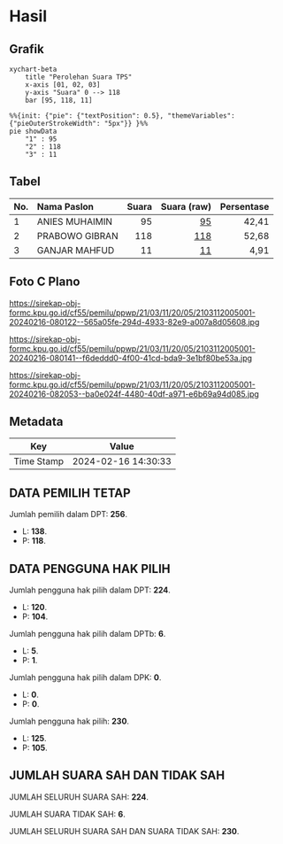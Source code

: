 # Hasil

## Grafik

```mermaid
xychart-beta
    title "Perolehan Suara TPS"
    x-axis [01, 02, 03]
    y-axis "Suara" 0 --> 118
    bar [95, 118, 11]
```

```mermaid
%%{init: {"pie": {"textPosition": 0.5}, "themeVariables": {"pieOuterStrokeWidth": "5px"}} }%%
pie showData
    "1" : 95
    "2" : 118
    "3" : 11
```

## Tabel

| No. | Nama Paslon    | Suara | Suara (raw) | Persentase |
|:--- |:-------------- | -----:| -----------:| ----------:|
| 1   | ANIES MUHAIMIN | 95    | [95][p-1]   | 42,41      |
| 2   | PRABOWO GIBRAN | 118   | [118][p-2]  | 52,68      |
| 3   | GANJAR MAHFUD  | 11    | [11][p-3]   | 4,91       |


[p-1]: https://github.com/gigit-pemilu/pemilu-2024-21-kepulauan-riau/blob/main/pilpres/hitung-suara/sub/21-kepulauan-riau/sub/03-natuna/sub/11-pulau-tiga/sub/2005-serantas/sub/001-tps/sub/paslon-1.txt
[p-2]: https://github.com/gigit-pemilu/pemilu-2024-21-kepulauan-riau/blob/main/pilpres/hitung-suara/sub/21-kepulauan-riau/sub/03-natuna/sub/11-pulau-tiga/sub/2005-serantas/sub/001-tps/sub/paslon-2.txt
[p-3]: https://github.com/gigit-pemilu/pemilu-2024-21-kepulauan-riau/blob/main/pilpres/hitung-suara/sub/21-kepulauan-riau/sub/03-natuna/sub/11-pulau-tiga/sub/2005-serantas/sub/001-tps/sub/paslon-3.txt

## Foto C Plano

https://sirekap-obj-formc.kpu.go.id/cf55/pemilu/ppwp/21/03/11/20/05/2103112005001-20240216-080122--565a05fe-294d-4933-82e9-a007a8d05608.jpg

https://sirekap-obj-formc.kpu.go.id/cf55/pemilu/ppwp/21/03/11/20/05/2103112005001-20240216-080141--f6deddd0-4f00-41cd-bda9-3e1bf80be53a.jpg

https://sirekap-obj-formc.kpu.go.id/cf55/pemilu/ppwp/21/03/11/20/05/2103112005001-20240216-082053--ba0e024f-4480-40df-a971-e6b69a94d085.jpg


## Metadata

| Key        | Value               |
| ---------- | ------------------- |
| Time Stamp | 2024-02-16 14:30:33 |


## DATA PEMILIH TETAP

Jumlah pemilih dalam DPT: **256**.
 * L: **138**.
 * P: **118**.

## DATA PENGGUNA HAK PILIH

Jumlah pengguna hak pilih dalam DPT: **224**.
 * L: **120**.
 * P: **104**.

Jumlah pengguna hak pilih dalam DPTb: **6**.
 * L: **5**.
 * P: **1**.

Jumlah pengguna hak pilih dalam DPK: **0**.
 * L: **0**.
 * P: **0**.

Jumlah pengguna hak pilih: **230**.
 * L: **125**.
 * P: **105**.

## JUMLAH SUARA SAH DAN TIDAK SAH

JUMLAH SELURUH SUARA SAH: **224**.

JUMLAH SUARA TIDAK SAH: **6**.

JUMLAH SELURUH SUARA SAH DAN SUARA TIDAK SAH: **230**.


